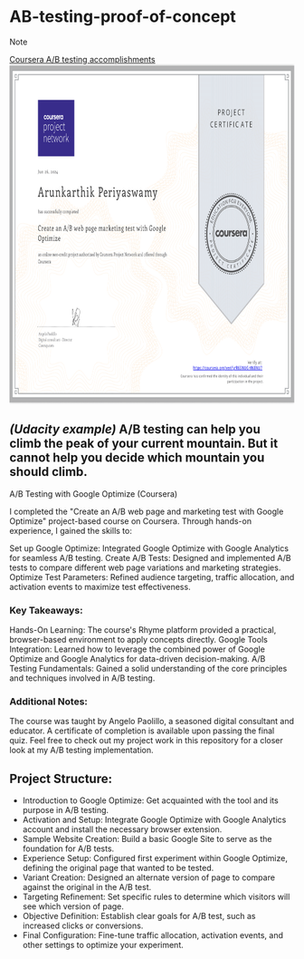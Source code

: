 # AB-testing-proof-of-concept

> [!NOTE]
> [Coursera A/B testing accomplishments](https://coursera.org/share/75a50b645d5d361794b4e58440cf144b)
> <img src="Coursera.png" width="100%" height="600px" />

## _(Udacity example)_ A/B testing can help you climb the peak of your current mountain. But it cannot help you decide which mountain you should climb. 

A/B Testing with Google Optimize (Coursera)

I completed the "Create an A/B web page and marketing test with Google Optimize" project-based course on Coursera. Through hands-on experience, I gained the skills to:

Set up Google Optimize: Integrated Google Optimize with Google Analytics for seamless A/B testing.
Create A/B Tests: Designed and implemented A/B tests to compare different web page variations and marketing strategies.
Optimize Test Parameters: Refined audience targeting, traffic allocation, and activation events to maximize test effectiveness.

### Key Takeaways:
Hands-On Learning: The course's Rhyme platform provided a practical, browser-based environment to apply concepts directly.
Google Tools Integration: Learned how to leverage the combined power of Google Optimize and Google Analytics for data-driven decision-making.
A/B Testing Fundamentals: Gained a solid understanding of the core principles and techniques involved in A/B testing.


### Additional Notes:
The course was taught by Angelo Paolillo, a seasoned digital consultant and educator.
A certificate of completion is available upon passing the final quiz.
Feel free to check out my project work in this repository for a closer look at my A/B testing implementation.

## Project Structure:

- Introduction to Google Optimize: Get acquainted with the tool and its purpose in A/B testing.
- Activation and Setup: Integrate Google Optimize with Google Analytics account and install the necessary browser extension.
- Sample Website Creation: Build a basic Google Site to serve as the foundation for A/B tests.
- Experience Setup: Configured first experiment within Google Optimize, defining the original page that wanted to be tested.
- Variant Creation: Designed an alternate version of page to compare against the original in the A/B test.
- Targeting Refinement: Set specific rules to determine which visitors will see which version of page.
- Objective Definition: Establish clear goals for A/B test, such as increased clicks or conversions.
- Final Configuration: Fine-tune traffic allocation, activation events, and other settings to optimize your experiment.


